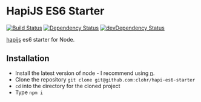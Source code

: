 # HapiJS ES6 Starter

[![Build Status](https://travis-ci.org/clohr/hapi-starter.svg?branch=master)](https://travis-ci.org/clohr/hapi-starter)
[![Dependency Status](https://david-dm.org/clohr/hapi-es6-starter.svg)](https://david-dm.org/clohr/hapi-es6-starter)
[![devDependency Status](https://david-dm.org/clohr/hapi-es6-starter/dev-status.svg)](https://david-dm.org/clohr/hapi-es6-starter#info=devDependencies)

[hapijs](http://hapijs.com/) es6 starter for Node.

## Installation
* Install the latest version of node - I recommend using [n](https://www.npmjs.com/package/n).
* Clone the repository `git clone git@github.com:clohr/hapi-es6-starter`
* `cd` into the directory for the cloned project
* Type `npm i`